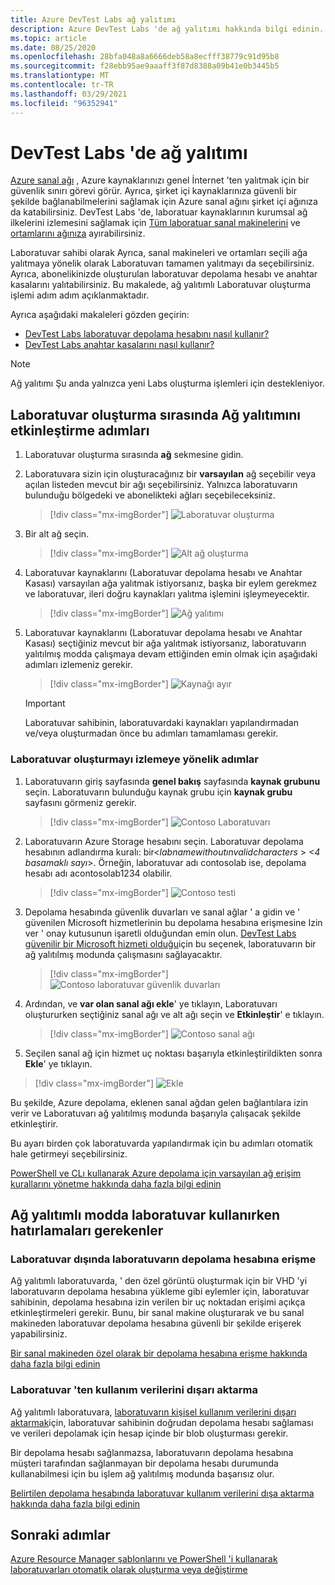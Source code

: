 ```yaml
---
title: Azure DevTest Labs ağ yalıtımı
description: Azure DevTest Labs 'de ağ yalıtımı hakkında bilgi edinin.
ms.topic: article
ms.date: 08/25/2020
ms.openlocfilehash: 28bfa048a8a6666deb58a8ecfff38779c91d95b8
ms.sourcegitcommit: f28ebb95ae9aaaff3f87d8388a09b41e0b3445b5
ms.translationtype: MT
ms.contentlocale: tr-TR
ms.lasthandoff: 03/29/2021
ms.locfileid: "96352941"
---
```

# <a name="network-isolation-in-devtest-labs"></a>DevTest Labs 'de ağ yalıtımı

[Azure sanal ağı](../virtual-network/virtual-networks-overview.md) , Azure kaynaklarınızı genel İnternet 'ten yalıtmak için bir güvenlik sınırı görevi görür. Ayrıca, şirket içi kaynaklarınıza güvenli bir şekilde bağlanabilmelerini sağlamak için Azure sanal ağını şirket içi ağınıza da katabilirsiniz. DevTest Labs 'de, laboratuar kaynaklarının kurumsal ağ ilkelerini izlemesini sağlamak için [Tüm laboratuar sanal makinelerini](devtest-lab-configure-vnet.md) ve [ortamlarını ağınıza](connect-environment-lab-virtual-network.md) ayırabilirsiniz. 

Laboratuvar sahibi olarak Ayrıca, sanal makineleri ve ortamları seçili ağa yalıtmaya yönelik olarak Laboratuvarı tamamen yalıtmayı da seçebilirsiniz. Ayrıca, abonelikinizde oluşturulan laboratuvar depolama hesabı ve anahtar kasalarını yalıtabilirsiniz. Bu makalede, ağ yalıtımlı Laboratuvar oluşturma işlemi adım adım açıklanmaktadır. 

Ayrıca aşağıdaki makaleleri gözden geçirin:

- [DevTest Labs laboratuvar depolama hesabını nasıl kullanır?](encrypt-storage.md)
- [DevTest Labs anahtar kasalarını nasıl kullanır?](devtest-lab-store-secrets-in-key-vault.md)
 
> [!NOTE]
> Ağ yalıtımı Şu anda yalnızca yeni Labs oluşturma işlemleri için destekleniyor.

## <a name="steps-to-enable-network-isolation-during-lab-creation"></a>Laboratuvar oluşturma sırasında Ağ yalıtımını etkinleştirme adımları

1. Laboratuvar oluşturma sırasında **ağ** sekmesine gidin.
1. Laboratuvara sizin için oluşturacağınız bir **varsayılan** ağ seçebilir veya açılan listeden mevcut bir ağı seçebilirsiniz. Yalnızca laboratuvarın bulunduğu bölgedeki ve abonelikteki ağları seçebileceksiniz. 

    > [!div class="mx-imgBorder"]
    > ![Laboratuvar oluşturma](./media/network-isolation/create-lab.png)
1. Bir alt ağ seçin.

    > [!div class="mx-imgBorder"]
    > ![Alt ağ oluşturma](./media/network-isolation/create-lab-subnet.png)
1. Laboratuvar kaynaklarını (Laboratuvar depolama hesabı ve Anahtar Kasası) varsayılan ağa yalıtmak istiyorsanız, başka bir eylem gerekmez ve laboratuvar, ileri doğru kaynakları yalıtma işlemini işleymeyecektir.
 
    > [!div class="mx-imgBorder"]
    > ![Ağ yalıtımı](./media/network-isolation/isolate-lab-resources.png)
1. Laboratuvar kaynaklarını (Laboratuvar depolama hesabı ve Anahtar Kasası) seçtiğiniz mevcut bir ağa yalıtmak istiyorsanız, laboratuvarın yalıtılmış modda çalışmaya devam ettiğinden emin olmak için aşağıdaki adımları izlemeniz gerekir. 
 
    > [!div class="mx-imgBorder"]
    > ![Kaynağı ayır](./media/network-isolation/isolate-my-vnet.png)

    > [!IMPORTANT]
    > Laboratuvar sahibinin, laboratuvardaki kaynakları yapılandırmadan ve/veya oluşturmadan önce bu adımları tamamlaması gerekir.

### <a name="steps-to-follow-post-lab-creation"></a>Laboratuvar oluşturmayı izlemeye yönelik adımlar

1. Laboratuvarın giriş sayfasında **genel bakış** sayfasında **kaynak grubunu** seçin. Laboratuvarın bulunduğu kaynak grubu için **kaynak grubu** sayfasını görmeniz gerekir. 
 
   > [!div class="mx-imgBorder"]
   > ![Contoso Laboratuvarı](./media/network-isolation/contoso-lab.png)
1. Laboratuvarın Azure Storage hesabını seçin. Laboratuvar depolama hesabının adlandırma kuralı: bir<*labnamewithoutınvalidcharacters* > *<4 basamaklı sayı*>. Örneğin, laboratuvar adı contosolab ise, depolama hesabı adı acontosolab1234 olabilir.
 
   > [!div class="mx-imgBorder"]
   > ![Contoso testi](./media/network-isolation/contoso-test.png)
1. Depolama hesabında güvenlik duvarları ve sanal ağlar ' a gidin ve ' güvenilen Microsoft hizmetlerinin bu depolama hesabına erişmesine Izin ver ' onay kutusunun işaretli olduğundan emin olun. [DevTest Labs güvenilir bir Microsoft hizmeti olduğu](../storage/common/storage-network-security.md#trusted-microsoft-services)için bu seçenek, laboratuvarın bir ağ yalıtılmış modunda çalışmasını sağlayacaktır. 

   > [!div class="mx-imgBorder"]
   > ![Contoso laboratuvar güvenlik duvarları](./media/network-isolation/contoso-lab-firewalls-vnets.png)
1. Ardından, ve **var olan sanal ağı ekle**' ye tıklayın, Laboratuvarı oluştururken seçtiğiniz sanal ağı ve alt ağı seçin ve **Etkinleştir**' e tıklayın. 

   > [!div class="mx-imgBorder"]
   > ![Contoso sanal ağı](./media/network-isolation/contoso-lab-my-vnet.png)
5.  Seçilen sanal ağ için hizmet uç noktası başarıyla etkinleştirildikten sonra **Ekle**' ye tıklayın. 

   > [!div class="mx-imgBorder"]
   > ![Ekle](./media/network-isolation/contoso-firewall-add.png)
 
Bu şekilde, Azure depolama, eklenen sanal ağdan gelen bağlantılara izin verir ve Laboratuvarı ağ yalıtılmış modunda başarıyla çalışacak şekilde etkinleştirir. 

Bu ayarı birden çok laboratuvarda yapılandırmak için bu adımları otomatik hale getirmeyi seçebilirsiniz. 

[PowerShell ve CLı kullanarak Azure depolama için varsayılan ağ erişim kurallarını yönetme hakkında daha fazla bilgi edinin](../storage/common/storage-network-security.md?toc=%2fazure%2fvirtual-network%2ftoc.json#powershell)

## <a name="things-to-remember-while-using-a-lab-in-a-network-isolated-mode"></a>Ağ yalıtımlı modda laboratuvar kullanırken hatırlamaları gerekenler

### <a name="accessing-labs-storage-account-outside-the-lab"></a>Laboratuvar dışında laboratuvarın depolama hesabına erişme 

Ağ yalıtımlı laboratuvarda, ' den özel görüntü oluşturmak için bir VHD 'yi laboratuvarın depolama hesabına yükleme gibi eylemler için, laboratuvar sahibinin, depolama hesabına izin verilen bir uç noktadan erişimi açıkça etkinleştirmeleri gerekir. Bunu, bir sanal makine oluşturarak ve bu sanal makineden laboratuvar depolama hesabına güvenli bir şekilde erişerek yapabilirsiniz. 

[Bir sanal makineden özel olarak bir depolama hesabına erişme hakkında daha fazla bilgi edinin](../private-link/tutorial-private-endpoint-storage-portal.md)

### <a name="exporting-usage-data-from-the-lab"></a>Laboratuvar 'ten kullanım verilerini dışarı aktarma 

Ağ yalıtımlı laboratuvara, [laboratuvarın kişisel kullanım verilerini dışarı aktarmak](personal-data-delete-export.md)için, laboratuvar sahibinin doğrudan depolama hesabı sağlaması ve verileri depolamak için hesap içinde bir blob oluşturması gerekir. 

Bir depolama hesabı sağlanmazsa, laboratuvarın depolama hesabına müşteri tarafından sağlanmayan bir depolama hesabı durumunda kullanabilmesi için bu işlem ağ yalıtılmış modunda başarısız olur. 

[Belirtilen depolama hesabında laboratuvar kullanım verilerini dışa aktarma hakkında daha fazla bilgi edinin](personal-data-delete-export.md#azure-powershell)

## <a name="next-steps"></a>Sonraki adımlar

[Azure Resource Manager şablonlarını ve PowerShell 'i kullanarak laboratuvarları otomatik olarak oluşturma veya değiştirme](devtest-lab-use-arm-and-powershell-for-lab-resources.md)